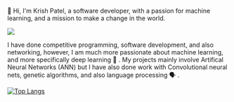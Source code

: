 :wave: Hi, I'm Krish Patel, a software developer, with a passion for machine learning, and a mission to make a change in the world.


<img src="https://www.techfunnel.com/wp-content/uploads/2020/12/machine-learning-vs-deep-learning.png">


I have done competitive programming, software development, and also networking, however, I am much more passionate about machine learning, and more specifically deep learning :brain: . My projects mainly involve Artifical Neural Networks (ANN) but I have also done work with Convolutional neural nets, genetic algorithms, and also language processing 🗣️ .

[![Top Langs](https://github-readme-stats.vercel.app/api/top-langs/?username=krish38&layout=compact)](https://github.com/anuraghazra/github-readme-stats)
